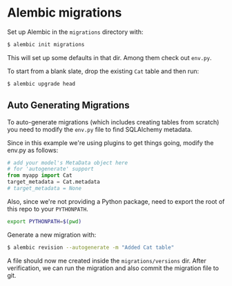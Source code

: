 # Alembic migrations

Set up Alembic in the `migrations` directory with:

```bash
$ alembic init migrations
```

This will set up some defaults in that dir. Among them check out `env.py`.

To start from a blank slate, drop the existing `Cat` table and then run:

```bash
$ alembic upgrade head
```

## Auto Generating Migrations

To auto-generate migrations (which includes creating tables from scratch) you need to modify the `env.py` file to find SQLAlchemy metadata.

Since in this example we're using plugins to get things going, modify the env.py as follows:

```python
# add your model's MetaData object here
# for 'autogenerate' support
from myapp import Cat
target_metadata = Cat.metadata
# target_metadata = None
```

Also, since we're not providing a Python package, need to export the root of this repo to your `PYTHONPATH`.

```bash
export PYTHONPATH=$(pwd)
```

Generate a new migration with:

```bash
$ alembic revision --autogenerate -m "Added Cat table"
```

A file should now me created inside the `migrations/versions` dir. After verification, we can run the migration and also commit the migration file to git.

